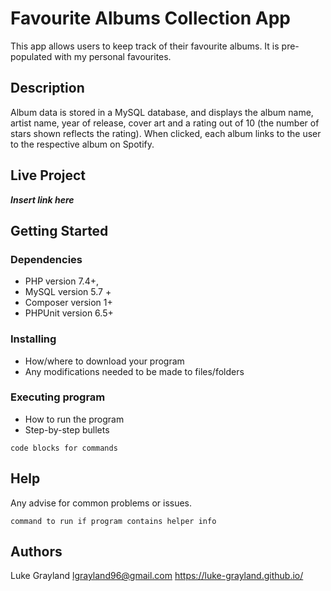 
# Favourite Albums Collection App

This app allows users to keep track of their favourite albums. It is pre-populated with my personal favourites.

## Description

Album data is stored in a MySQL database, and displays the album name, artist name, year of release, cover art and a rating out of 10 (the number of stars shown reflects the rating). When clicked, each album links to the user to the respective album on Spotify.

## Live Project

***Insert link here***

## Getting Started

### Dependencies

- PHP version 7.4+, 
- MySQL version 5.7 + 
- Composer version 1+
- PHPUnit version 6.5+

### Installing

* How/where to download your program
* Any modifications needed to be made to files/folders

### Executing program

* How to run the program
* Step-by-step bullets
```
code blocks for commands
```

## Help

Any advise for common problems or issues.
```
command to run if program contains helper info
```

## Authors

Luke Grayland
lgrayland96@gmail.com
https://luke-grayland.github.io/




